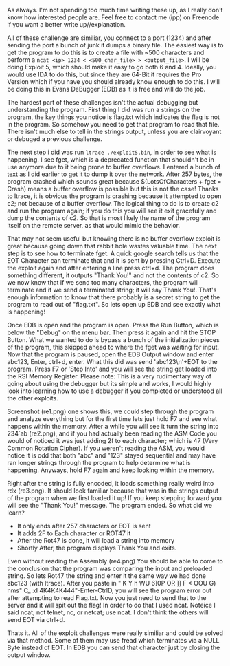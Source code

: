 As always.  I'm not spending too much time writing these up, as I really don't know how interested people are.  Feel free to contact me (ipp) on Freenode if you want a better write up//explanation.

All of these challenge are similiar, you connect to a port (1234) and after sending the port a bunch of junk it dumps a binary file.  The easiest way is to get the program to do this is to create a file with ~500 characters and perform a `ncat <ip> 1234 < <500_char_file> > <output_file>`.  I will be doing Exploit 5, which should make it easy to go both 6 and 4.  Ideally, you would use IDA to do this, but since they are 64-Bit it requires the Pro Version which if you have you should already know enough to do this.  I will be doing this in Evans DeBugger (EDB) as it is free and will do the job.  

The hardest part of these challenges isn't the actual debugging but understanding the program.  First thing I did was run a strings on the program, the key things you notice is flag.txt which indicates the flag is not in the program.  So somehow you need to get that program to read that file.  There isn't much else to tell in the strings output, unless you are clairvoyant or debuged a previous challenge.  

The next step i did was run `ltrace ./exploit5.bin`, in order to see what is happening.  I see fget, which is a deprecated function that shouldn't be in use anymore due to it being prone to buffer overflows.  I entered a bunch of text as I did earlier to get it to dump it over the network.  After 257 bytes, the program crashed which sounds great because $(LotsOfCharacters + fget = Crash) means a buffer overflow is possible but this is not the case!  Thanks to ltrace, it is obvious the program is crashing because it attempted to open c2; not because of a buffer overflow.  The logical thing to do is to create c2 and run the program again; if you do this you will see it exit gracefully and dump the contents of c2.  So that is most likely the name of the program itself on the remote server, as that would mimic the behavior.

That may not seem useful but knowing there is no buffer overflow exploit is great because going down that rabbit hole wastes valuable time.  The next step is to see how to terminate fget.  A quick google search tells us that the EOT Character can terminate that and it is sent by pressing Ctrl+D.  Execute the exploit again and after entering a line press ctrl+d.  The program does something different, it outputs "Thank You!" and not the contents of c2.  So we now know that if we send too many characters, the program will terminate and if we send a terminated string; it will say Thank You!.  That's enough information to know that there probably is a secret string to get the program to read out of "flag.txt".  So lets open up EDB and see exactly what is happening!

Once EDB is open and the program is open.  Press the Run Button, which is below the "Debug" on the menu bar.  Then press it again and hit the STOP Button.  What we wanted to do is bypass a bunch of the initialization pieces of the program, this skipped ahead to where the fget was waiting for input.  Now that the program is paused, open the EDB Output window and enter abc123, Enter, ctrl+d, enter.  What this did was send 'abc123\n'+EOT to the program.  Press F7 or 'Step Into' and you will see the string get loaded into the RSI Memory Register.  Please note: This is a very rudimentary way of going about using the debugger but its simple and works, I would highly look into learning how to use a debugger if you completed or understood all the other exploits.

Screenshot (re1.png) one shows this, we could step through the program and analyze everything but for the first time lets just hold F7 and see what happens within the memory.  After a while you will see it turn the string into 234`ab (re2.png), and if you had actually been reading the ASM Code you would of noticed it was just adding 2f to each character; which is 47 (Very Common Rotation Cipher).  If you weren't reading the ASM, you would notice it is odd that both "abc" and "123" stayed sequential and may have ran longer strings through the program to help determine what is happening.  Anyways, hold F7 again and keep looking within the memory.

Right after the string is fully encoded, it loads something really weird into rdx (re3.png).  It should look familiar because that was in the strings output of the program when we first loaded it up!  If you keep stepping forward you will see the "Thank You!" message.  The program ended.  So what did we learn?

<ul>
	<li>It only ends after 257 characters or EOT is sent</li>
	<li>It adds 2F to Each character or ROT47 it</li> 
	<li>After the Rot47 is done, it will load a string into memory</li>
	<li>Shortly After, the program displays Thank You and exits.</li>
</ul>

Even without reading the Assembly (re4.png) You should be able to come to the conclusion that the program was comparing the input and preloaded string.  So lets Rot47 the string and enter it the same way we had done abc123 (with ltrace).  After you paste in " K     Y h   WU 6]0P   OR ]]  F <    OOU G) nms"      C_    :d 4K4K4K444"-Enter-CtrlD, you will see the program error out after attempting to read Flag.txt.  Now you just need to send that to the server and it will spit out the flag!  In order to do that I used ncat.  Noteice I said ncat, not telnet, nc, or netcat; use ncat.  I don't think the others will send EOT via ctrl+d.

Thats it.  All of the exploit challenges were really similiar and could be solved via that method.  Some of them may use fread which terminates via a NULL Byte instead of EOT.  In EDB you can send that character just by closing the output window.
